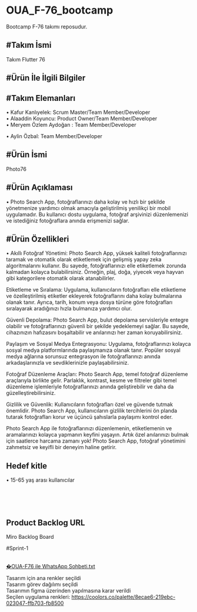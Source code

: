 # OUA_F-76_bootcamp
Bootcamp F-76 takımı reposudur.


#Takım İsmi
---
Takım Flutter 76

#Ürün İle İlgili Bilgiler 
---

#Takım Elemanları  
---
• Kafur Kanlıyelek: Scrum Master/Team Member/Developer <br>
• Alaaddin Koyuncu: Product Owner/Team Member/Developer  <br>
• Meryem Özlem Aydoğan : Team Member/Developer  <br>

• Aylin Özbal: Team Member/Developer  <br>

#Ürün İsmi  
---
Photo76

#Ürün Açıklaması  
---
• Photo Search App, fotoğraflarınızı daha kolay ve hızlı bir şekilde yönetmenize yardımcı olmak amacıyla geliştirilmiş yenilikçi bir mobil uygulamadır. Bu kullanıcı dostu uygulama, fotoğraf arşivinizi düzenlemenizi ve istediğiniz fotoğraflara anında erişmenizi sağlar.

#Ürün Özellikleri
---
• Akıllı Fotoğraf Yönetimi: Photo Search App, yüksek kaliteli fotoğraflarınızı taramak ve otomatik olarak etiketlemek için gelişmiş yapay zeka algoritmalarını kullanır. Bu sayede, fotoğraflarınızı elle etiketlemek zorunda kalmadan kolayca bulabilirsiniz. Örneğin, plaj, doğa, yiyecek veya hayvan gibi kategorilere otomatik olarak atanabilirler.

Etiketleme ve Sıralama: Uygulama, kullanıcıların fotoğrafları elle etiketleme ve özelleştirilmiş etiketler ekleyerek fotoğraflarını daha kolay bulmalarına olanak tanır. Ayrıca, tarih, konum veya dosya türüne göre fotoğrafları sıralayarak aradığınızı hızla bulmanıza yardımcı olur.

Güvenli Depolama: Photo Search App, bulut depolama servisleriyle entegre olabilir ve fotoğraflarınızı güvenli bir şekilde yedeklemeyi sağlar. Bu sayede, cihazınızın hafızasını boşaltabilir ve anılarınızı her zaman koruyabilirsiniz.

Paylaşım ve Sosyal Medya Entegrasyonu: Uygulama, fotoğraflarınızı kolayca sosyal medya platformlarında paylaşmanıza olanak tanır. Popüler sosyal medya ağlarına sorunsuz entegrasyon ile fotoğraflarınızı anında arkadaşlarınızla ve sevdiklerinizle paylaşabilirsiniz.

Fotoğraf Düzenleme Araçları: Photo Search App, temel fotoğraf düzenleme araçlarıyla birlikte gelir. Parlaklık, kontrast, kesme ve filtreler gibi temel düzenleme işlemleriyle fotoğraflarınızı anında geliştirebilir ve daha da güzelleştirebilirsiniz.

Gizlilik ve Güvenlik: Kullanıcıların fotoğrafları özel ve güvende tutmak önemlidir. Photo Search App, kullanıcıların gizlilik tercihlerini ön planda tutarak fotoğrafları korur ve üçüncü şahıslarla paylaşımı kontrol eder.

Photo Search App ile fotoğraflarınızı düzenlemenin, etiketlemenin ve aramalarınızı kolayca yapmanın keyfini yaşayın. Artık özel anılarınızı bulmak için saatlerce harcama zamanı yok! Photo Search App, fotoğraf yönetimini zahmetsiz ve keyifli bir deneyim haline getirir.
<br>

Hedef kitle  
---
• 15-65 yaş arası kullanıcılar <br>

<br><br>
<br>

Product Backlog URL  
---
Miro Backlog Board

#Sprint-1<br><br>

[�OUA-F76 ile WhatsApp Sohbeti.txt](https://github.com/meryemozlem/OUA_F-76_bootcamp/files/11785425/OUA-F76.ile.WhatsApp.Sohbeti.txt)

Tasarım için ana renkler seçildi<br>
Tasarım görev dağılımı seçildi<br>
Tasarımın figma üzerinden yapılmasına karar verildi<br>
Seçilen uygulama renkleri: https://coolors.co/palette/8ecae6-219ebc-023047-ffb703-fb8500

